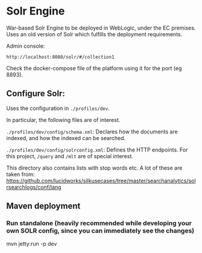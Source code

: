 # Solr Engine

War-based Solr Engine to be deployed in WebLogic, under the EC premises.
Uses an old version of Solr which fulfills the deployment requirements.

Admin console:

`http://localhost:8080/solr/#/collection1`

Check the docker-compose file of the platform using it for the port (eg 8893).


## Configure Solr:

Uses the configuration in `./profiles/dev`.

In particular, the following files are of interest.

`./profiles/dev/config/schema.xml`: Declares how the documents are indexed, and how the indexed can be searched.

`./profiles/dev/config/solrconfig.xml`: Defines the HTTP endpoints. For this project, `/query` and `/mlt` are of special interest.

This directory also contains lists with stop words etc. A lot of these are taken from:
https://github.com/lucidworks/silkusecases/tree/master/searchanalytics/solrsearchlogs/conf/lang

## Maven deployment

### Run standalone (heavily recommended while developing your own SOLR config, since you can immediately see the changes)

mvn jetty:run -p dev
